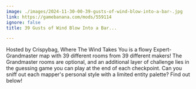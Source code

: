 ```yaml
---
image: ./images/2024-11-30-00-39-gusts-of-wind-blow-into-a-bar-.jpg
link: https://gamebanana.com/mods/559114
ignore: false
title: 39 Gusts of Wind Blow Into a Bar...

---
```


Hosted by Crispybag, Where The Wind Takes You is a flowy Expert-Grandmaster map with 39 different rooms from 39 different makers! The Grandmaster rooms are optional, and an additional layer of challenge lies in the guessing game you can play at the end of each checkpoint. Can you sniff out each mapper's personal style with a limited entity palette? Find out below!